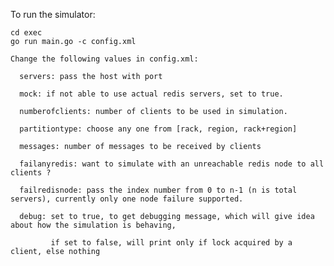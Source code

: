 To run the simulator:

    cd exec
    go run main.go -c config.xml

    Change the following values in config.xml:
    
      servers: pass the host with port
      
      mock: if not able to use actual redis servers, set to true.
      
      numberofclients: number of clients to be used in simulation.
      
      partitiontype: choose any one from [rack, region, rack+region]
      
      messages: number of messages to be received by clients
      
      failanyredis: want to simulate with an unreachable redis node to all clients ?
      
      failredisnode: pass the index number from 0 to n-1 (n is total servers), currently only one node failure supported.
      
      debug: set to true, to get debugging message, which will give idea about how the simulation is behaving,
      
             if set to false, will print only if lock acquired by a client, else nothing
